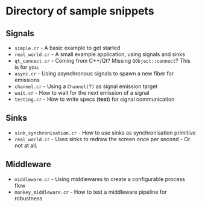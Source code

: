 # Directory of sample snippets

## Signals

* `simple.cr` - A basic example to get started
* `real_world.cr` - A small example application, using signals and sinks
* `qt_connect.cr` - Coming from C++/Qt? Missing `QObject::connect`? This is for you.
* `async.cr` - Using asynchronous signals to spawn a new fiber for emissions
* `channel.cr` - Using a `Channel(T)` as signal emission target
* `wait.cr` - How to wait for the next emission of a signal
* `testing.cr` - How to write specs (**test**) for signal communication

## Sinks

* `sink_synchronisation.cr` - How to use sinks as synchronisation primitive
* `real_world.cr` - Uses sinks to redraw the screen once per second - Or not at all.

## Middleware

* `middleware.cr` - Using middlewares to create a configurable process flow
* `monkey_middleware.cr` - How to test a middleware pipeline for robustness
